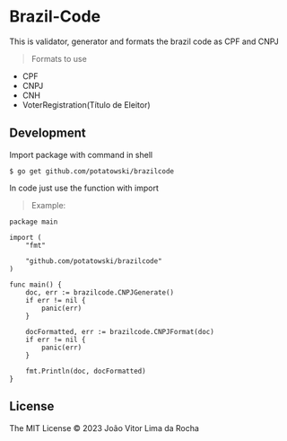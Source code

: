 # Brazil-Code

This is validator, generator and formats the brazil code as CPF and CNPJ

> Formats to use
- CPF
- CNPJ
- CNH
 - VoterRegistration(Título de Eleitor)

## Development
Import package with command in shell
```shell
$ go get github.com/potatowski/brazilcode
```
In code just use the function with import
> Example:
```code
package main

import (
	"fmt"

	"github.com/potatowski/brazilcode"
)

func main() {
	doc, err := brazilcode.CNPJGenerate()
	if err != nil {
		panic(err)
	}

	docFormatted, err := brazilcode.CNPJFormat(doc)
	if err != nil {
		panic(err)
	}

	fmt.Println(doc, docFormatted)
}
```
## License

The MIT License © 2023 João Vitor Lima da Rocha

